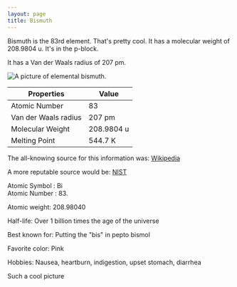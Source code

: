 ```yaml
---
layout: page
title: Bismuth
---
```


Bismuth is the 83rd element. That's pretty cool. It has a molecular weight of
208.9804 u. It's in the p-block.

It has a Van der Waals radius of 207 pm.

![A picture of elemental bismuth.](https://images-na.ssl-images-amazon.com/images/I/51oHzqAXrhL._SX466_.jpg "Elemental bismuth.")

| Properties | Value |
|------------|-------|
| Atomic Number | 83 |
| Van der Waals radius | 207 pm |
| Molecular Weight | 208.9804 u |
| Melting Point | 544.7 K |

The all-knowing source for this information was: [Wikipedia](https://en.wikipedia.org/wiki/Bismuth)

A more reputable source would be: [NIST](https://webbook.nist.gov/cgi/inchi/InChI%3D1S/Bi)

Atomic Symbol : Bi  
Atomic Number : 83. 

Atomic weight: 208.98040

Half-life: Over 1 billion times the age of the universe

Best known for: Putting the "bis" in pepto bismol

Favorite color: Pink

Hobbies: Nausea, heartburn, indigestion, upset stomach, diarrhea

Such a cool picture
